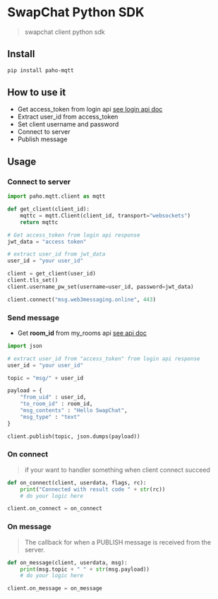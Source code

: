 
# SwapChat Python SDK

> swapchat client python sdk


## Install

```bash
pip install paho-mqtt
```


## How to use it

- Get access_token from login api [see login api doc](https://docs.web3messaging.online/docs/SwapChat/User/user-login)
- Extract user_id from access_token
- Set client username and password
- Connect to server
- Publish message

## Usage

### Connect to server

```python
import paho.mqtt.client as mqtt

def get_client(client_id):
    mqttc = mqtt.Client(client_id, transport="websockets")
    return mqttc

# Get access_token from login api response
jwt_data = "access token"

# extract user_id from jwt_data
user_id = "your user_id"

client = get_client(user_id)
client.tls_set()
client.username_pw_set(username=user_id, password=jwt_data)

client.connect("msg.web3messaging.online", 443)
```

### Send message

- Get **room_id** from my_rooms api [see api doc](/docs/SwapChat/Room/get-chat-rooms#get-all-rooms-id-that-you-are-participating-in)

```python
import json

# extract user_id from "access_token" from login api response
user_id = "your user_id"

topic = "msg/" + user_id

payload = {
    "from_uid" : user_id,
    "to_room_id" : room_id,
    "msg_contents" : "Hello SwapChat",
    "msg_type" : "text"
}

client.publish(topic, json.dumps(payload))
```

### On connect

> if your want to handler something when client connect succeed

```python
def on_connect(client, userdata, flags, rc):
    print("Connected with result code " + str(rc))
    # do your logic here

client.on_connect = on_connect
```


### On message

> The callback for when a PUBLISH message is received from the server.


```python
def on_message(client, userdata, msg):
    print(msg.topic + " " + str(msg.payload))
    # do your logic here

client.on_message = on_message
```
